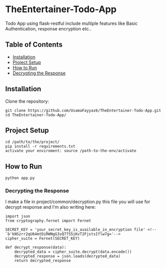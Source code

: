 # TheEntertainer-Todo-App

Todo App using flask-restful include multiple features like Basic Authentication, response encryption etc..

## Table of Contents

- [Installation](#installation)
- [Project Setup](#project-setup)
- [How to Run](#how-to-run)
- [Decrypting the Response](#decrypting-the-response)

## Installation

Clone the repository:

   ```shell
   git clone https://github.com/UsamaFayyaz6/TheEntertainer-Todo-App.git
   cd TheEntertainer-Todo-App/
   ```

## Project Setup
```
cd /path/to/the/project/
pip install -r requirements.txt
activate your enviroment: source /path-to-the-env/activate
```

## How to Run
```
python app.py
```

### Decrypting the Response

I make a file in project/common/decryption.py this file you will use for decrypt response and I'm also writing here:

```
import json
from cryptography.fernet import Fernet

SECRET_KEY = 'your_secret_key_is_available_in_encryption file' <!--`b'kNSzrr2qU64mtDiRWNgG3sQ77S5iKvT2FjstsIflw7g='-->
cipher_suite = Fernet(SECRET_KEY)

def decrypt_response(data):
    decrypted_data = cipher_suite.decrypt(data.encode())
    decrypted_response = json.loads(decrypted_data)
    return decrypted_response
 ```
